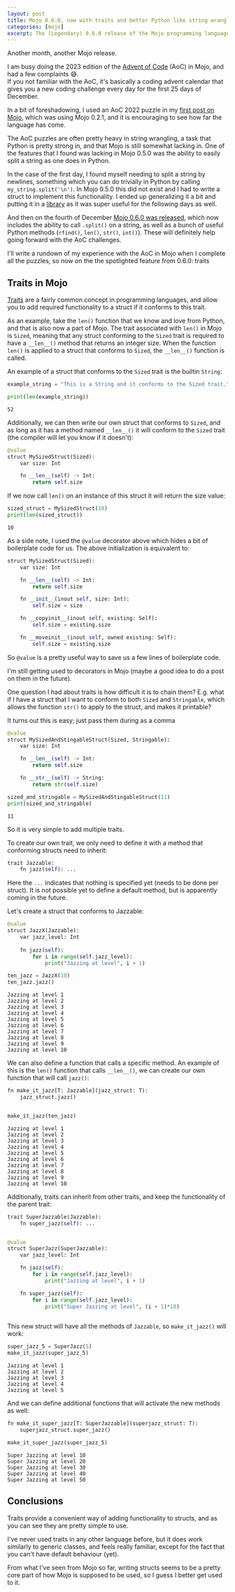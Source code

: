 ```yaml
---
layout: post
title: Mojo 0.6.0, now with traits and better Python like string wrangling.
categories: [mojo]
excerpt: The (Legendary) 0.6.0 release of the Mojo programming language along with a quick look at the new headline feature, traits 
---
```


Another month, another Mojo release.  

I am busy doing the 2023 edition of the [Advent of Code](https://adventofcode.com/2023) (AoC) in Mojo, and had a few complaints 😅.  
If you not familiar with the AoC, it's basically a coding advent calendar that gives you a new coding challenge every day for the first 25 days of December.  

In a bit of foreshadowing, I used an AoC 2022 puzzle in my [first post on Mojo](https://fnands.com/mojo-advent-of-code/), which was using Mojo 0.2.1, and it is encouraging to see how far the language has come.  

The AoC puzzles are often pretty heavy in string wrangling, a task that Python is pretty strong in, and that Mojo is still somewhat lacking in. 
One of the features that I found was lacking in Mojo 0.5.0 was the ability to easily split a string as one does in Python.  

In the case of the first day, I found myself needing to split a string by newlines, something which you can do trivially in Python by calling `my_string.split('\n')`. In Mojo 0.5.0 this did not exist and I had to write a struct to implement this functionality. I ended up generalizing it a bit and putting it in a [library](https://github.com/fnands/advent_of_code_2023/blob/main/aoc_lib/string_utils.mojo) as it was super useful for the following days as well.  

And then on the fourth of December [Mojo 0.6.0 was released](https://docs.modular.com/mojo/changelog.html#v0.6.0-2023-12-04), which now includes the ability to call `.split()` on a string, as well as a bunch of useful Python methods (`rfind()`, `len()`, `str()`, `int()`). These will definitely help going forward with the AoC challenges. 

I'll write a rundown of my experience with the AoC in Mojo when I complete all the puzzles, so now on the the spotlighted feature from 0.6.0: traits

## Traits in Mojo

[Traits](https://en.wikipedia.org/wiki/Trait_(computer_programming)) are a fairly common concept in programming languages, and allow you to add required functionality to a struct if it conforms to this trait. 

As an example, take the `len()` function that we know and love from Python, and that is also now a part of Mojo. 
The trait associated with `len()` in Mojo is `Sized`, meaning that any struct conforming to the `Sized` trait is required to have a `__len__()` method that returns an integer size. When the function `len()` is applied to a struct that conforms to `Sized`, the `__len__()` function is called. 

An example of a struct that conforms to the `Sized` trait is the builtin `String`:


```python
example_string = "This is a String and it conforms to the Sized trait."

print(len(example_string))
```

    52


Additionally, we can then write our own struct that conforms to `Sized`, and as long as it has a method named `__len__()` it will conform to the `Sized` trait (the compiler will let you know if it doesn't): 


```python
@value
struct MySizedStruct(Sized):
    var size: Int

    fn __len__(self) -> Int:
        return self.size

```

If we now call `len()` on an instance of this struct it will return the size value: 


```python
sized_struct = MySizedStruct(10)
print(len(sized_struct))
```

    10


As a side note, I used the `@value` decorator above which hides a bit of boilerplate code for us. 
The above initialization is equivalent to: 


```python
struct MySizedStruct(Sized):
    var size: Int

    fn __len__(self) -> Int:
        return self.size

    fn __init__(inout self, size: Int):
        self.size = size

    fn __copyinit__(inout self, existing: Self):
        self.size = existing.size

    fn __moveinit__(inout self, owned existing: Self):
        self.size = existing.size
```

So `@value` is a pretty useful way to save us a few lines of boilerplate code. 

I'm still getting used to decorators in Mojo (maybe a good idea to do a post on them in the future). 

One question I had about traits is how difficult it is to chain them? 
E.g. what if I have a struct that I want to conform to both `Sized` and `Stringable`, which allows the function `str()` to apply to the struct, and makes it printable? 

It turns out this is easy; just pass them during as a comma 


```python
@value
struct MySizedAndStingableStruct(Sized, Stringable):
    var size: Int

    fn __len__(self) -> Int:
        return self.size

    fn __str__(self) -> String:
        return str(self.size)

sized_and_stringable = MySizedAndStingableStruct(11)
print(sized_and_stringable)
```

    11


So it is very simple to add multiple traits. 

To create our own trait, we only need to define it with a method that conforming structs need to inherit: 



```python
trait Jazzable:
    fn jazz(self): ...
```

Here the `...` indicates that nothing is specified yet (needs to be done per struct). 
It is not possible yet to define a default method, but is apparently coming in the future. 

Let's create a struct that conforms to Jazzable: 


```python
@value
struct JazzX(Jazzable):
    var jazz_level: Int
    
    fn jazz(self):
        for i in range(self.jazz_level):
            print("Jazzing at level", i + 1)

ten_jazz = JazzX(10)
ten_jazz.jazz()
```

    Jazzing at level 1
    Jazzing at level 2
    Jazzing at level 3
    Jazzing at level 4
    Jazzing at level 5
    Jazzing at level 6
    Jazzing at level 7
    Jazzing at level 8
    Jazzing at level 9
    Jazzing at level 10


We can also define a function that calls a specific method. An example of this is the `len()` function that calls `__len__()`, we can create our own function that will call `jazz()`:


```python
fn make_it_jazz[T: Jazzable](jazz_struct: T):
    jazz_struct.jazz()


make_it_jazz(ten_jazz)
```

    Jazzing at level 1
    Jazzing at level 2
    Jazzing at level 3
    Jazzing at level 4
    Jazzing at level 5
    Jazzing at level 6
    Jazzing at level 7
    Jazzing at level 8
    Jazzing at level 9
    Jazzing at level 10


Additionally, traits can inherit from other traits, and keep the functionality of the parent trait:  


```python
trait SuperJazzable(Jazzable):
    fn super_jazz(self): ...


@value 
struct SuperJazz(SuperJazzable):
    var jazz_level: Int

    fn jazz(self):
        for i in range(self.jazz_level):
            print("Jazzing at level", i + 1)

    fn super_jazz(self):
        for i in range(self.jazz_level):
            print("Super Jazzing at level", (i + 1)*10)
    
```

This new struct will have all the methods of `Jazzable`, so `make_it_jazz()` will work: 


```python
super_jazz_5 = SuperJazz(5)
make_it_jazz(super_jazz_5)
```

    Jazzing at level 1
    Jazzing at level 2
    Jazzing at level 3
    Jazzing at level 4
    Jazzing at level 5


And we can define additional functions that will activate the new methods as well: 


```python
fn make_it_super_jazz[T: SuperJazzable](superjazz_struct: T):
    superjazz_struct.super_jazz()

make_it_super_jazz(super_jazz_5)
```

    Super Jazzing at level 10
    Super Jazzing at level 20
    Super Jazzing at level 30
    Super Jazzing at level 40
    Super Jazzing at level 50


## Conclusions

Traits provide a convenient way of adding functionality to structs, and as you can see they are pretty simple to use. 

I've never used traits in any other language before, but it does work similarly to generic classes, and feels really familiar, except for the fact that you can't have default behaviour (yet). 

From what I've seen from Mojo so far, writing structs seems to be a pretty core part of how Mojo is supposed to be used, so I guess I better get used to it. 




